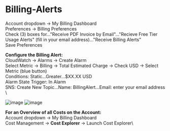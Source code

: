 # Billing-Alerts

Account dropdown → My Billing Dashboard \
Preferences → Billing Preferences \
Check (3) boxes for..."Receive PDF Invoice by Email"..."Recieve Free Tier Usage Alerts" (fill in your email address)..."Receive Billing Alerts" \
Save Preferences

**Configure the Billing Alert:** \
CloudWatch → Alarms → Create Alarm \
Select Metric → Billing → Total Estimated Charge → Check USD → Select Metric (blue button) \
Conditions: Static...Greater...$XX.XX USD \
Alarm State Trigger: In Alarm \
SNS: Create New Topic...Name: BillingAlert...Email: enter your email address \

![image](https://user-images.githubusercontent.com/80132085/112333665-2e4ee100-8c91-11eb-9afd-4e03752d9562.png)
![image](https://user-images.githubusercontent.com/80132085/112333760-40308400-8c91-11eb-8dfb-febcb12ee279.png)





**For an Overview of all Costs on the Account:** \
Account dropdown → My Billing Dashboard \
Cost Management → **Cost Explorer** → Launch Cost Explorer\
